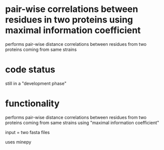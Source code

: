 # pair-wise correlations between residues in two proteins using maximal information coefficient
performs pair-wise distance correlations between residues from two proteins coming from same strains


# code status
still in a "development phase"

# functionality
performs pair-wise distance correlations between residues from two proteins coming from same strains using "maximal information coefficient"

input = two fasta files

uses minepy
